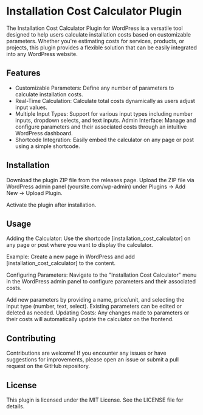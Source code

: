 # Installation Cost Calculator Plugin
The Installation Cost Calculator Plugin for WordPress is a versatile tool designed to help users calculate installation costs based on customizable parameters. Whether you're estimating costs for services, products, or projects, this plugin provides a flexible solution that can be easily integrated into any WordPress website.

## Features
- Customizable Parameters: Define any number of parameters to calculate installation costs.
- Real-Time Calculation: Calculate total costs dynamically as users adjust input values.
- Multiple Input Types: Support for various input types including number inputs, dropdown selects, and text inputs.
Admin Interface: Manage and configure parameters and their associated costs through an intuitive WordPress dashboard.
- Shortcode Integration: Easily embed the calculator on any page or post using a simple shortcode.

## Installation
Download the plugin ZIP file from the releases page.
Upload the ZIP file via WordPress admin panel (yoursite.com/wp-admin) under Plugins → Add New → Upload Plugin.

Activate the plugin after installation.

## Usage
Adding the Calculator: Use the shortcode [installation_cost_calculator] on any page or post where you want to display the calculator.

Example: Create a new page in WordPress and add [installation_cost_calculator] to the content.

Configuring Parameters: Navigate to the "Installation Cost Calculator" menu in the WordPress admin panel to configure parameters and their associated costs.

Add new parameters by providing a name, price/unit, and selecting the input type (number, text, select).
Existing parameters can be edited or deleted as needed.
Updating Costs: Any changes made to parameters or their costs will automatically update the calculator on the frontend.

## Contributing
Contributions are welcome! If you encounter any issues or have suggestions for improvements, please open an issue or submit a pull request on the GitHub repository.

## License
This plugin is licensed under the MIT License. See the LICENSE file for details.
